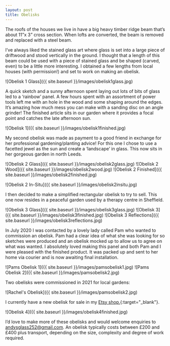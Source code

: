 ```yaml
---
layout: post
title: Obelisks
---
```


The roofs of the houses we live in have a big heavy timber ridge beam that’s about 11”x 3” cross section. When lofts are converted, the beam is removed and replaced with a steel beam.

I’ve always liked the stained glass art where glass is set into a large piece of driftwood and stood vertically in the ground. I thought that a length of this beam could be used with a piece of stained glass and be shaped (carved, even) to be a little more interesting. I obtained a few lengths from local houses (with permission!) and set to work on making an obelisk.

![Obelisk  1 Glass]({{ site.baseurl }}/images/obelisk1glass.jpg)

A quick sketch and a sunny afternoon spent laying out lots of bits of glass led to a ‘rainbow’ panel. A few hours spent with an assortment of power tools left me with an hole in the wood and some shaping around the edges. It’s amazing how much mess you can make with a sanding disc on an angle grinder!
The finished article sits in our garden where it provides a focal point and catches the late afternoon sun.

![Obelisk  1]({{ site.baseurl }}/images/obelisk1finished.jpg)

My second obelisk was made as payment to a good friend in exchange for her professional gardening/planting advice! For this one I chose to use a facetted jewel as the sun and create a ‘landscape’ in glass. This now sits in her gorgeous garden in north Leeds.

![Obelisk  2 Glass]({{ site.baseurl }}/images/obelisk2glass.jpg)
![Obelisk  2 Wood]({{ site.baseurl }}/images/obelisk2wood.jpg)
![Obelisk  2 Finished]({{ site.baseurl }}/images/obelisk2finished.jpg)

![Obelisk  2 In-Situ]({{ site.baseurl }}/images/obelisk2insitu.jpg)

I then decided to make a simplified rectangular obelisk to try to sell. This one now resides in a peaceful garden used by a therapy centre in Sheffield.

![Obelisk  3 Glass]({{ site.baseurl }}/images/obelisk3glass.jpg)
![Obelisk  3]({{ site.baseurl }}/images/obelisk3finished.jpg)
![Obelisk  3 Reflections]({{ site.baseurl }}/images/obelisk3reflections.jpg)

In July 2020 I was contacted by a lovely lady called Pam who wanted to commission an obelisk. Pam had a clear idea of what she was looking for so sketches were produced and an obelisk mocked up to allow us to agree on what was wanted. I absolutely loved making this panel and both Pam and I were pleased with the finished product. It was packed up and sent to her home via courier and is now awaiting final installation.

![Pams Obelisk 1]({{ site.baseurl }}/images/pamsobelisk1.jpg)
![Pams Obelisk 2]({{ site.baseurl }}/images/pamsobelisk2.jpg)

Two obelisks were commissioned in 2021 for local gardens:

![Rachel's Obelisk]({{ site.baseurl }}/images/pamsobelisk2.jpg)

I currently have a new obelisk for sale in my [Etsy shop.](https://www.etsy.com/uk/shop/AndysGardenGlass){:target="_blank"}.

![Obelisk  4]({{ site.baseurl }}/images/obelisk4finished.jpg)

I’d love to make more of these obelisks and would welcome enquiries to [andysglass252@gmail.com](mailto:andysglass252@gmail.com). An obelisk typically costs between £200 and £400 plus transport, depending on the size, complexity and degree of work required.
